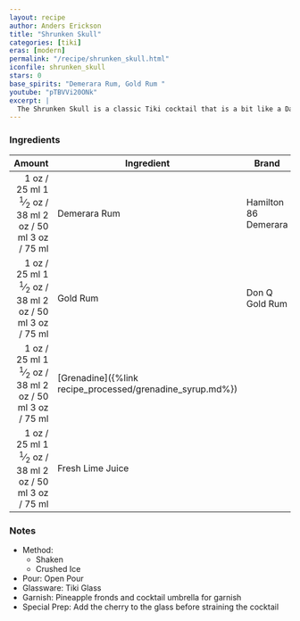 ```yaml
---
layout: recipe
author: Anders Erickson
title: "Shrunken Skull"
categories: [tiki]
eras: [modern]
permalink: "/recipe/shrunken_skull.html"
iconfile: shrunken_skull
stars: 0
base_spirits: "Demerara Rum, Gold Rum "
youtube: "pTBVVi20ONk"
excerpt: |
  The Shrunken Skull is a classic Tiki cocktail that is a bit like a Daiquiri, but with a touch of mystery and a spooky presentation.
---
```


### Ingredients

| Amount | Ingredient                                      | Brand                |
| -----: | ----------------------------------------------- | -------------------- |
|   <span class="onex active">1 oz  / 25 ml</span> <span class="onehalfx">1 <sup>1</sup>&frasl;<sub>2</sub> oz  / 38 ml</span> <span class="twox">2 oz  / 50 ml</span> <span class="threex">3 oz  / 75 ml</span>| Demerara Rum                                    | Hamilton 86 Demerara |
|   <span class="onex active">1 oz  / 25 ml</span> <span class="onehalfx">1 <sup>1</sup>&frasl;<sub>2</sub> oz  / 38 ml</span> <span class="twox">2 oz  / 50 ml</span> <span class="threex">3 oz  / 75 ml</span>| Gold Rum                                        | Don Q Gold Rum       |
|   <span class="onex active">1 oz  / 25 ml</span> <span class="onehalfx">1 <sup>1</sup>&frasl;<sub>2</sub> oz  / 38 ml</span> <span class="twox">2 oz  / 50 ml</span> <span class="threex">3 oz  / 75 ml</span>| [Grenadine]({%link recipe_processed/grenadine_syrup.md%}) |
|   <span class="onex active">1 oz  / 25 ml</span> <span class="onehalfx">1 <sup>1</sup>&frasl;<sub>2</sub> oz  / 38 ml</span> <span class="twox">2 oz  / 50 ml</span> <span class="threex">3 oz  / 75 ml</span>| Fresh Lime Juice                                |

### Notes

- Method:
  - Shaken
  - Crushed Ice
- Pour: Open Pour
- Glassware: Tiki Glass
- Garnish: Pineapple fronds and cocktail umbrella for garnish
- Special Prep: Add the cherry to the glass before straining the cocktail

    
<script type="application/ld+json">
{
  "": "https://schema.org",
  "": "Recipe",
  "author": "{{ page.author }}",
  "description": "{{ page.excerpt }}",
  "image": "{% for ingredient in site.data[page.iconfile].images.ingredient limit: 1 %}{{ ingredient.url }}{% endfor %}",
  "recipeIngredient": [
    "  1 oz Demerara Rum                                   ",
  "  1 oz Gold Rum                                       ",
],
  "name": "{{ page.title }}",
  "recipeInstructions": "
- Method:
  - Shaken
  - Crushed Ice
- Pour: Open Pour
- Glassware: Tiki Glass
- Garnish: Pineapple fronds and cocktail umbrella for garnish
- Special Prep: Add the cherry to the glass before straining the cocktail
",
  "recipeYield": "1 cocktail",
}
</script>

    